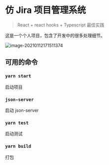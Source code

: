 # 仿 Jira 项目管理系统

> React + react hooks + Typescript 最佳实践

这是一个个人项目，包含了开发中的很多处理细节。

![image-20210112171511374](http://ypyun.ywhoo.cn/assets/image-20210112171511374.png)

## 可用的命令

### `yarn start`

启动项目

### `json-server`

启动 json-server

### `yarn test`

启动测试

### `yarn build`

打包
